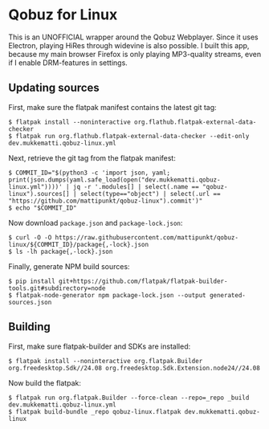 # Qobuz for Linux

This is an UNOFFICIAL wrapper around the Qobuz Webplayer. Since it uses Electron, playing HiRes through widevine is also possible. I built this app, because my main browser Firefox is only playing MP3-quality streams, even if I enable DRM-features in settings.

## Updating sources

First, make sure the flatpak manifest contains the latest git tag:

```
$ flatpak install --noninteractive org.flathub.flatpak-external-data-checker
$ flatpak run org.flathub.flatpak-external-data-checker --edit-only dev.mukkematti.qobuz-linux.yml
```

Next, retrieve the git tag from the flatpak manifest:

```
$ COMMIT_ID="$(python3 -c 'import json, yaml; print(json.dumps(yaml.safe_load(open("dev.mukkematti.qobuz-linux.yml"))))' | jq -r '.modules[] | select(.name == "qobuz-linux").sources[] | select(type=="object") | select(.url == "https://github.com/mattipunkt/qobuz-linux").commit')"
$ echo "$COMMIT_ID"
```

Now download `package.json` and `package-lock.json`:

```
$ curl -O -O https://raw.githubusercontent.com/mattipunkt/qobuz-linux/${COMMIT_ID}/package{,-lock}.json
$ ls -lh package{,-lock}.json
```

Finally, generate NPM build sources:

```
$ pip install git+https://github.com/flatpak/flatpak-builder-tools.git#subdirectory=node
$ flatpak-node-generator npm package-lock.json --output generated-sources.json
```

## Building

First, make sure flatpak-builder and SDKs are installed:

```
$ flatpak install --noninteractive org.flatpak.Builder org.freedesktop.Sdk//24.08 org.freedesktop.Sdk.Extension.node24//24.08
```

Now build the flatpak:

```
$ flatpak run org.flatpak.Builder --force-clean --repo=_repo _build dev.mukkematti.qobuz-linux.yml
$ flatpak build-bundle _repo qobuz-linux.flatpak dev.mukkematti.qobuz-linux
```


